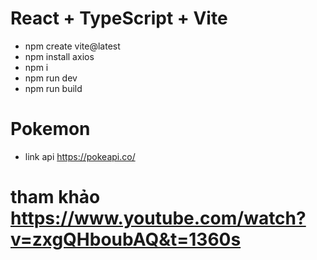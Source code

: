 # React + TypeScript + Vite
- npm create vite@latest
- npm install axios 
- npm i
- npm run dev
- npm run build

# Pokemon 
- link api https://pokeapi.co/

# tham khảo https://www.youtube.com/watch?v=zxgQHboubAQ&t=1360s